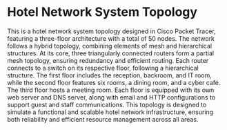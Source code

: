 # Hotel Network System Topology

This is a hotel network system topology designed in Cisco Packet Tracer, featuring a three-floor architecture with a total of 50 nodes. The network follows a hybrid topology, combining elements of mesh and hierarchical structures. At its core, three triangularly connected routers form a partial mesh topology, ensuring redundancy and efficient routing. Each router connects to a switch on its respective floor, following a hierarchical structure. The first floor includes the reception, backroom, and IT room, while the second floor features six rooms, a dining room, and a cyber café. The third floor hosts a meeting room. Each floor is equipped with its own web server and DNS server, along with email and HTTP configurations to support guest and staff communications. This topology is designed to simulate a functional and scalable hotel network infrastructure, ensuring both reliability and efficient resource management across all areas.
